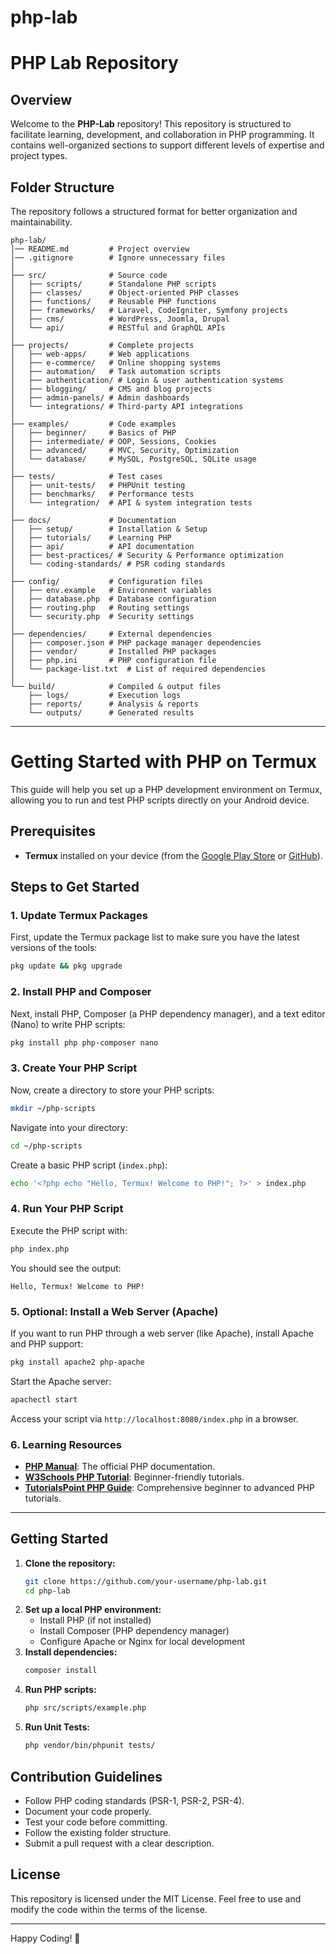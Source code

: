 # php-lab
# PHP Lab Repository

## Overview
Welcome to the **PHP-Lab** repository! This repository is structured to facilitate learning, development, and collaboration in PHP programming. It contains well-organized sections to support different levels of expertise and project types.

## Folder Structure
The repository follows a structured format for better organization and maintainability.

```
php-lab/
│── README.md         # Project overview
│── .gitignore        # Ignore unnecessary files
│
├── src/              # Source code
│   ├── scripts/      # Standalone PHP scripts
│   ├── classes/      # Object-oriented PHP classes
│   ├── functions/    # Reusable PHP functions
│   ├── frameworks/   # Laravel, CodeIgniter, Symfony projects
│   ├── cms/          # WordPress, Joomla, Drupal
│   └── api/          # RESTful and GraphQL APIs
│
├── projects/         # Complete projects
│   ├── web-apps/     # Web applications
│   ├── e-commerce/   # Online shopping systems
│   ├── automation/   # Task automation scripts
│   ├── authentication/ # Login & user authentication systems
│   ├── blogging/     # CMS and blog projects
│   ├── admin-panels/ # Admin dashboards
│   └── integrations/ # Third-party API integrations
│
├── examples/         # Code examples
│   ├── beginner/     # Basics of PHP
│   ├── intermediate/ # OOP, Sessions, Cookies
│   ├── advanced/     # MVC, Security, Optimization
│   └── database/     # MySQL, PostgreSQL, SQLite usage
│
├── tests/            # Test cases
│   ├── unit-tests/   # PHPUnit testing
│   ├── benchmarks/   # Performance tests
│   └── integration/  # API & system integration tests
│
├── docs/             # Documentation
│   ├── setup/        # Installation & Setup
│   ├── tutorials/    # Learning PHP
│   ├── api/          # API documentation
│   ├── best-practices/ # Security & Performance optimization
│   └── coding-standards/ # PSR coding standards
│
├── config/           # Configuration files
│   ├── env.example   # Environment variables
│   ├── database.php  # Database configuration
│   ├── routing.php   # Routing settings
│   └── security.php  # Security settings
│
├── dependencies/     # External dependencies
│   ├── composer.json # PHP package manager dependencies
│   ├── vendor/       # Installed PHP packages
│   ├── php.ini       # PHP configuration file
│   └── package-list.txt  # List of required dependencies
│
└── build/            # Compiled & output files
    ├── logs/         # Execution logs
    ├── reports/      # Analysis & reports
    └── outputs/      # Generated results
```
---

# Getting Started with PHP on Termux

This guide will help you set up a PHP development environment on Termux, allowing you to run and test PHP scripts directly on your Android device.

## Prerequisites
- **Termux** installed on your device (from the [Google Play Store](https://play.google.com/store/apps/details?id=com.termux) or [GitHub](https://github.com/termux/termux-app)).

## Steps to Get Started

### 1. **Update Termux Packages**

First, update the Termux package list to make sure you have the latest versions of the tools:

```bash
pkg update && pkg upgrade
```

### 2. **Install PHP and Composer**

Next, install PHP, Composer (a PHP dependency manager), and a text editor (Nano) to write PHP scripts:

```bash
pkg install php php-composer nano
```

### 3. **Create Your PHP Script**

Now, create a directory to store your PHP scripts:

```bash
mkdir ~/php-scripts
```

Navigate into your directory:

```bash
cd ~/php-scripts
```

Create a basic PHP script (`index.php`):

```bash
echo '<?php echo "Hello, Termux! Welcome to PHP!"; ?>' > index.php
```

### 4. **Run Your PHP Script**

Execute the PHP script with:

```bash
php index.php
```

You should see the output:

```
Hello, Termux! Welcome to PHP!
```

### 5. **Optional: Install a Web Server (Apache)**

If you want to run PHP through a web server (like Apache), install Apache and PHP support:

```bash
pkg install apache2 php-apache
```

Start the Apache server:

```bash
apachectl start
```

Access your script via `http://localhost:8080/index.php` in a browser.

### 6. **Learning Resources**

- **[PHP Manual](https://www.php.net/manual/en/)**: The official PHP documentation.
- **[W3Schools PHP Tutorial](https://www.w3schools.com/php/)**: Beginner-friendly tutorials.
- **[TutorialsPoint PHP Guide](https://www.tutorialspoint.com/php/index.htm)**: Comprehensive beginner to advanced PHP tutorials.

---

## Getting Started
1. **Clone the repository:**
   ```bash
   git clone https://github.com/your-username/php-lab.git
   cd php-lab
   ```
2. **Set up a local PHP environment:**
   - Install PHP (if not installed)
   - Install Composer (PHP dependency manager)
   - Configure Apache or Nginx for local development
3. **Install dependencies:**
   ```bash
   composer install
   ```
4. **Run PHP scripts:**
   ```bash
   php src/scripts/example.php
   ```
5. **Run Unit Tests:**
   ```bash
   php vendor/bin/phpunit tests/
   ```

## Contribution Guidelines
- Follow PHP coding standards (PSR-1, PSR-2, PSR-4).
- Document your code properly.
- Test your code before committing.
- Follow the existing folder structure.
- Submit a pull request with a clear description.

## License
This repository is licensed under the MIT License. Feel free to use and modify the code within the terms of the license.

---
Happy Coding! 🐘


